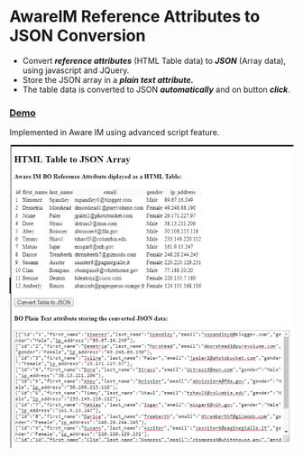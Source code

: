 # AwareIM Reference Attributes to JSON Conversion
 - Convert _**reference attributes**_ (HTML Table data) to _**JSON**_ (Array data), using javascript and JQuery.<br> 
 - Store the JSON array in a _**plain text attribute.**_ <br>
 - The table data is converted to JSON _**automatically**_ and on button _**click**_.

### [**Demo**](https://jsfiddle.net/RennurApps/ua5dzckp/)
Implemented in Aware IM using advanced script feature. 

![HTML to JSON](https://github.com/RennurApps/AwareIM-Reference-Attributes-to-JSON/blob/master/htmltojson.png)
